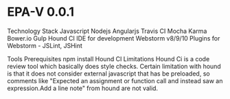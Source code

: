 # EPA-V 0.0.1
Technology Stack
	Javascript
	Nodejs
	Angularjs
	Travis CI
	Mocha
	Karma
	Bower.io
	Gulp
	Hound CI
IDE for development
 	Webstorm v8/9/10
	 Plugins for Webstorm - JSLint, JSHint

Tools Prerequisites
 	npm install
Hound CI Limitations
 Hound Ci is a code review tool which basically does style checks. Certain limitation with hound is that it does not consider external javascript that has be preloaded, so  comments like "Expected an assignment or function call and instead saw an expression.Add a line note" from hound are not valid.
